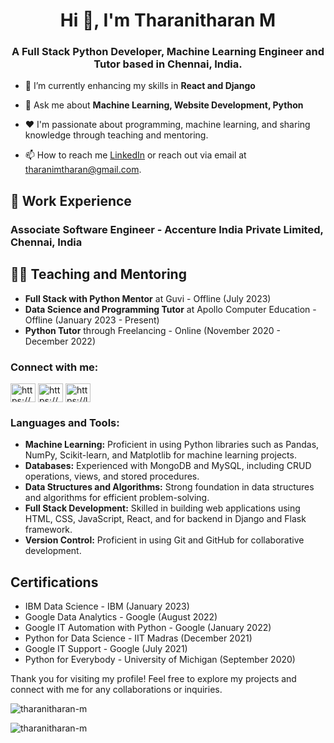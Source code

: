 <h1 align="center">Hi 👋, I'm Tharanitharan M</h1>
<h3 align="center">A Full Stack Python Developer, Machine Learning Engineer and Tutor based in Chennai, India.</h3>

- 🌱 I’m currently enhancing my skills in **React and Django**

- 💬 Ask me about **Machine Learning, Website Development, Python**

- ❤️ I'm passionate about programming, machine learning, and sharing knowledge through teaching and mentoring.

- 📫 How to reach me [LinkedIn](https://www.linkedin.com/in/tharani-tharan) or reach out via email at tharanimtharan@gmail.com.

## 🏢 Work Experience

### Associate Software Engineer - Accenture India Private Limited, Chennai, India

## 🧑‍🏫 Teaching and Mentoring

- **Full Stack with Python Mentor** at Guvi - Offline (July 2023)
- **Data Science and Programming Tutor** at Apollo Computer Education - Offline (January 2023 - Present)
- **Python Tutor** through Freelancing - Online (November 2020 - December 2022)

<h3 align="left">Connect with me:</h3>
<p align="left">
<a href="https://linkedin.com/in/https://www.linkedin.com/in/tharani-tharan/" target="blank"><img align="center" src="https://raw.githubusercontent.com/rahuldkjain/github-profile-readme-generator/master/src/images/icons/Social/linked-in-alt.svg" alt="https://www.linkedin.com/in/tharani-tharan/" height="30" width="40" /></a>
<a href="https://www.hackerrank.com/https://www.hackerrank.com/thar17323_ee" target="blank"><img align="center" src="https://raw.githubusercontent.com/rahuldkjain/github-profile-readme-generator/master/src/images/icons/Social/hackerrank.svg" alt="https://www.hackerrank.com/thar17323_ee" height="30" width="40" /></a>
<a href="https://www.leetcode.com/https://leetcode.com/tharanimr2000/" target="blank"><img align="center" src="https://raw.githubusercontent.com/rahuldkjain/github-profile-readme-generator/master/src/images/icons/Social/leet-code.svg" alt="https://leetcode.com/tharanimr2000/" height="30" width="40" /></a>
</p>

<h3 align="left">Languages and Tools:</h3>

- **Machine Learning:** Proficient in using Python libraries such as Pandas, NumPy, Scikit-learn, and Matplotlib for machine learning projects.
- **Databases:** Experienced with MongoDB and MySQL, including CRUD operations, views, and stored procedures.
- **Data Structures and Algorithms:** Strong foundation in data structures and algorithms for efficient problem-solving.
- **Full Stack Development:** Skilled in building web applications using HTML, CSS, JavaScript, React, and for backend in Django and Flask framework.
- **Version Control:** Proficient in using Git and GitHub for collaborative development.

## Certifications

- IBM Data Science - IBM (January 2023)
- Google Data Analytics - Google (August 2022)
- Google IT Automation with Python - Google (January 2022)
- Python for Data Science - IIT Madras (December 2021)
- Google IT Support - Google (July 2021)
- Python for Everybody - University of Michigan (September 2020)

Thank you for visiting my profile! Feel free to explore my projects and connect with me for any collaborations or inquiries.

<p><img align="center" src="https://github-readme-stats.vercel.app/api/top-langs?username=tharanitharan-m&show_icons=true&locale=en&layout=compact" alt="tharanitharan-m" /></p>

<p><img align="center" src="https://github-readme-streak-stats.herokuapp.com/?user=tharanitharan-m&" alt="tharanitharan-m" /></p>
